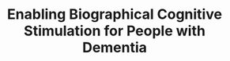 ---
###############
# DO NOT EDIT
layout: publication
###############

###############
# TO EDIT
# pub title
title: "Enabling Biographical Cognitive Stimulation for People with Dementia"

# publication image
image:
 name: 2018_CHI_Scrapbook.jpg
 alt-text: "Patient performing a jigsaw puzzle." # provide a short description for the image #a11y

# short description of the publication
description: "In this paper we Introduce the initial development process of Scrapbook. After an initial study to understand current clinical practices, we developed a platform focused on enabling psychologists to perform reminiscence therapy with people with dementia. A two-week study was performed in a clinical environment."

# nickname of the person set in data/team_members.yml
authors: "Sérgio Alves, Andreia Cordeiro, Filipa Brito, Luís Carriço, Tiago Guerreiro"

# link to the pdf
pdf: https://tjvguerreiro.github.io/pubs/w4a_scrapbook.pdf

conference-name: CHI
venue: "Extended Abstracts of the 2018 CHI Conference on Human Factors in Computing Systems, Montreal QC, Canada"
year: 2018

projects:
  - cognitive_stimulation

# area for filter purpose
area: health
---
